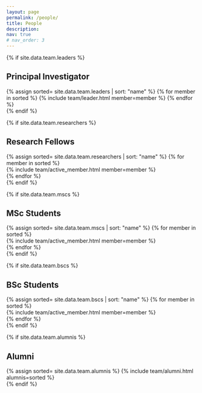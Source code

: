 ```yaml
---
layout: page
permalink: /people/
title: People
description: 
nav: true
# nav_order: 3
---
```

<article>
<!-- <header class="post-header">
    <h1 class="post-title">Adaptive Intelligence Lab </h1>
</header> -->

{% if site.data.team.leaders %}
    <br><h2 id="principal-investigator">Principal Investigator</h2>
    <div class="row">
        <div class="projects column">
            {% assign sorted= site.data.team.leaders | sort: "name" %}
            {% for member in sorted %}
                {% include team/leader.html member=member %}
            {% endfor %}
        </div>
    </div>
{% endif %}


{% if site.data.team.researchers %}
    <br><h2 id="research-fellows">Research Fellows</h2>
    <div class="row">
        {% assign sorted= site.data.team.researchers | sort: "name" %}
        {% for member in sorted %}
            <div class="col-sm-3 d-flex align-items-stretch">
                {% include team/active_member.html member=member %}
            </div>
        {% endfor %}
    </div>
{% endif %}


{% if site.data.team.mscs %}
    <br><h2 id="msc-students">MSc Students</h2>
    <div class="row">
        {% assign sorted= site.data.team.mscs | sort: "name" %}
        {% for member in sorted %}
            <div class="col-sm-3 d-flex align-items-stretch">
                {% include team/active_member.html member=member %}
            </div>
        {% endfor %}
    </div>
{% endif %}

{% if site.data.team.bscs %}
    <br><h2 id="bsc-students">BSc Students</h2>
    <div class="row">
        {% assign sorted= site.data.team.bscs | sort: "name" %}
        {% for member in sorted %}
            <div class="col-sm-3 d-flex align-items-stretch">
                {% include team/active_member.html member=member %}
            </div>
        {% endfor %}
    </div>
{% endif %}


{% if site.data.team.alumnis %}
    <br><h2 id="alumni">Alumni</h2>
    <div class="projects column">
        {% assign sorted= site.data.team.alumnis %}
        {% include team/alumni.html alumnis=sorted %}
    </div>
{% endif %}


</article>
